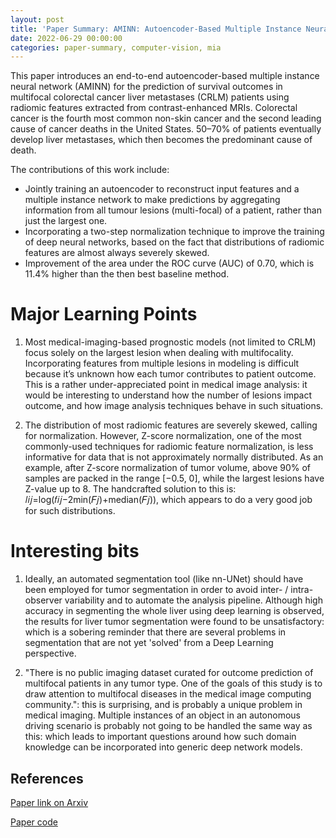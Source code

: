 ```yaml
---
layout: post
title: 'Paper Summary: AMINN: Autoencoder-Based Multiple Instance Neural Network Improves Outcome Prediction in Multifocal Liver Metastases'
date: 2022-06-29 00:00:00
categories: paper-summary, computer-vision, mia
---
```


This paper introduces an end-to-end autoencoder-based multiple instance neural network (AMINN) for the prediction of survival outcomes in multifocal colorectal cancer liver metastases (CRLM) patients using radiomic features extracted from contrast-enhanced MRIs. Colorectal cancer is the fourth most common non-skin cancer and the second leading cause of cancer deaths in the United States. 50–70% of patients eventually develop liver metastases, which then becomes the predominant cause of death. 

The contributions of this work include:

-   Jointly training an autoencoder to reconstruct input features and a multiple instance network to make predictions by aggregating information from all tumour lesions (multi-focal) of a patient, rather than just the largest one. 
-    Incorporating a two-step normalization technique to improve the training of deep neural networks, based on the fact that distributions of radiomic features are almost always severely skewed.
-    Improvement of the area under the ROC curve (AUC) of 0.70, which is 11.4% higher than the then best baseline method.

Major Learning Points
======

1. Most medical-imaging-based prognostic models (not limited to CRLM) focus solely on the largest lesion when dealing with multifocality. Incorporating features from multiple lesions in modeling is difficult because it’s unknown how each tumor contributes to patient outcome. This is a rather under-appreciated point in medical image analysis: it would be interesting to understand how the number of lesions impact outcome, and how image analysis techniques behave in such situations. 

2. The distribution of most radiomic features are severely skewed, calling for normalization. However, Z-score normalization, one of the most commonly-used techniques for radiomic feature normalization, is less informative for data that is not approximately normally distributed. As an example, after Z-score normalization of tumor volume, above 90% of samples are packed in the range [−0.5, 0], while the largest lesions have Z-value up to 8. The handcrafted solution to this is: 𝑙𝑖𝑗=log(𝑓𝑖𝑗−2min(𝐹𝑗)+median(𝐹𝑗)), which appears to do a very good job for such distributions.


Interesting bits
======

1. Ideally, an automated segmentation tool (like nn-UNet) should have been employed for tumor segmentation in order to avoid inter- / intra-observer variability and to automate the analysis pipeline. Although high accuracy in segmenting the whole liver using deep learning is observed, the results for liver tumor segmentation were found to be unsatisfactory: which is a sobering reminder that there are several problems in segmentation that are not yet 'solved' from a Deep Learning perspective. 

2. "There is no public imaging dataset curated for outcome prediction of multifocal patients in any tumor type. One of the goals of this study is to draw attention to multifocal diseases in the medical image computing community.": this is surprising, and is probably a unique problem in medical imaging. Multiple instances of an object in an autonomous driving scenario is probably not going to be handled the same way as this: which leads to important questions around how such domain knowledge can be incorporated into generic deep network models. 


References
------

[Paper link on Arxiv](https://arxiv.org/abs/2012.06875)

[Paper code](https://github.com/martellab-sri/AMINN)